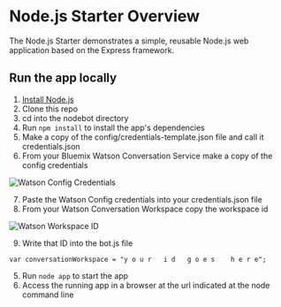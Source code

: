 # Node.js Starter Overview

The Node.js Starter demonstrates a simple, reusable Node.js web application based on the Express framework.

## Run the app locally

1. [Install Node.js][]
2. Clone this repo
3. cd into the nodebot directory
4. Run `npm install` to install the app's dependencies
5. Make a copy of the config/credentials-template.json file and call it credentials.json
6. From your Bluemix Watson Conversation Service make a copy of the config credentials

![Watson Config Credentials]()

7. Paste the Watson Config credentials into your credentials.json file
8. From your Watson Conversation Workspace copy the workspace id

![Watson Workspace ID]()

9. Write that ID into the bot.js file 

```var conversationWorkspace = "y o u r   i d   g o e s    h e r e";```

5. Run `node app` to start the app
6. Access the running app in a browser at the url indicated at the node command line

[Install Node.js]: https://nodejs.org/en/download/

